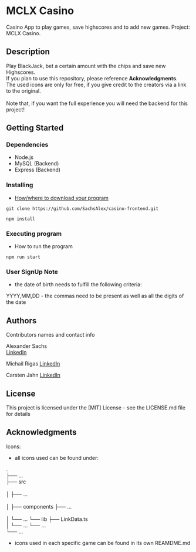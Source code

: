 # MCLX Casino

Casino App to play games, save highscores and to add new games. Project: MCLX Casino.

## Description

Play BlackJack, bet a certain amount with the chips and save new Highscores. <br />
If you plan to use this repository, please reference **Acknowledgments**. <br />
The used icons are only for free, if you give credit to the creators via a link to the original. <br />
<br />
Note that, if you want the full experience you will need the backend for this project!

## Getting Started

### Dependencies

- Node.js
- MySQL (Backend)
- Express (Backend)

### Installing

- [How/where to download your program](https://github.com/SachsAlex/casino-frontend.git)

```
git clone https://github.com/SachsAlex/casino-frontend.git
```

```
npm install
```

### Executing program

- How to run the program

```
npm run start
```

### User SignUp Note

- the date of birth needs to fulfill the following criteria:

YYYY,MM,DD - the commas need to be present as well as all the digits of the date

## Authors

Contributors names and contact info

Alexander Sachs  
[LinkedIn](https://www.linkedin.com/in/alexander-sachs-01a917308)

Michail Rigas
[LinkedIn](https://www.linkedin.com/in/michail-rigas-08b17445)

Carsten Jahn
[LinkedIn](https://www.linkedin.com/in/carsten-jahn-056764105/)

## License

This project is licensed under the [MIT] License - see the LICENSE.md file for details

## Acknowledgments

Icons:

- all icons used can be found under:

.<br />
├── ...<br />
├── src <br />                   
│   ├── ... <br />   
│   ├── components  ├── ... <br />          
│   └── ...         └── lib    ├── LinkData.ts <br />
│   └── ...         └── ... <br />
└── ...

- icons used in each specific game can be found in its own REAMDME.md
